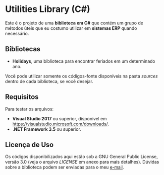 # Utilities Library (C#)

Este é o projeto de uma **biblioteca em C#** que contém um grupo de métodos úteis que eu costumo utilizar em **sistemas ERP** quando necessário.

## Bibliotecas

- **Holidays**, uma biblioteca para encontrar feriados em um determinado ano.

Você pode utilizar somente os códigos-fonte disponíveis na pasta *_sources_* dentro de cada biblioteca, se você desejar.

## Requisitos

Para testar os arquivos:

- **Visual Studio 2017** ou superior, disponível em https://visualstudio.microsoft.com/downloads/.
- **.NET Framework 3.5** ou superior.

## Licença de Uso

Os códigos disponibilizados aqui estão sob a GNU General Public License, versão 3.0 (veja o arquivo _LICENSE_ em anexo para mais detalhes). Dúvidas sobre a biblioteca podem ser enviadas para o meu [e-mail](carloswdecarvalho@outlook.com).